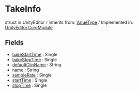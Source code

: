 # TakeInfo
struct in UnityEditor
 / Inherits from: <a href="https://docs.unity3d.com/6000.0/Documentation/ScriptReference/ValueType.html">ValueType</a> / Implemented in: <a href="https://docs.unity3d.com/6000.0/Documentation/ScriptReference/UnityEditor.CoreModule.html">UnityEditor.CoreModule</a>

## Fields
- <a href="https://docs.unity3d.com/6000.0/Documentation/ScriptReference/TakeInfo-bakeStartTime.html">bakeStartTime</a> : Single
- <a href="https://docs.unity3d.com/6000.0/Documentation/ScriptReference/TakeInfo-bakeStopTime.html">bakeStopTime</a> : Single
- <a href="https://docs.unity3d.com/6000.0/Documentation/ScriptReference/TakeInfo-defaultClipName.html">defaultClipName</a> : String
- <a href="https://docs.unity3d.com/6000.0/Documentation/ScriptReference/TakeInfo-name.html">name</a> : String
- <a href="https://docs.unity3d.com/6000.0/Documentation/ScriptReference/TakeInfo-sampleRate.html">sampleRate</a> : Single
- <a href="https://docs.unity3d.com/6000.0/Documentation/ScriptReference/TakeInfo-startTime.html">startTime</a> : Single
- <a href="https://docs.unity3d.com/6000.0/Documentation/ScriptReference/TakeInfo-stopTime.html">stopTime</a> : Single
